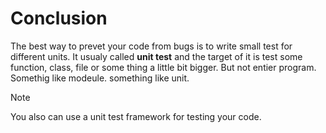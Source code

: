 # Conclusion

The best way to prevet your code from bugs is to write small test for different units. It usualy called **unit test** and the target of it is test some function, class, file or some thing a little bit bigger. But not entier program. Somethig like modeule. something like unit.

> [!note]
> You also can use a unit test framework for testing your code.

